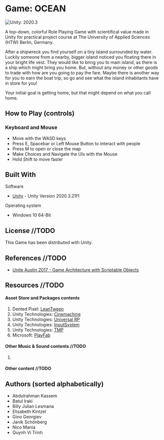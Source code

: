 # Game: OCEAN

![Unity: 2020.3](https://img.shields.io/badge/unity-2020.3-yellow)

A top-down, colorful Role Playing Game with scientifical value made in Unity for
practical project course at The University of Applied Sciences (HTW) Berlin, Germany.

After a shipwreck you find yourself on a tiny island surrounded by water. Luckily
someone from a nearby, bigger island noticed you floating there in your bright
life vest. They would like to bring you to main island, as there is a ship
which might bring you home. But, without any money or other goods to trade with
how are you going to pay the fare. Maybe there is another way for you to earn
the boat trip, so go and see what the island inhabitants have in store for you!

Your initial goal is getting home, but that might depend on what you call home.


## How to Play (controls)
### Keyboard and Mouse
* Move with the WASD keys
* Press E, Spacebar or Left Mouse Button to interact with people
* Press M to open or close the map
* Make Choices and Navigate the UIs with the Mouse
* Hold Shift to move faster

## Built With
Software
* [Unity](https://unity3d.com/unity/whats-new/2020.3.21) -    Unity Version 2020.3.21f1

Operating system
* Windows 10 64-Bit

## License //TODO
This Game has been distributed with Unity.

## References //TODO
* [Unite Austin 2017 - Game Architecture with Scriptable Objects](https://www.youtube.com/watch?v=raQ3iHhE_Kk)


## Resources //TODO
#### Asset Store and Packages contents
1. Dented Pixel: [LeanTween](https://assetstore.unity.com/packages/tools/animation/leantween-3595)
2. Unity Technologies: [Cinemachine](https://unity.com/unity/features/editor/art-and-design/cinemachine)
3. Unity Technologies: [Universal RP](https://docs.unity3d.com/Packages/com.unity.render-pipelines.universal@11.0/manual/)
4. Unity Technologies: [InputSystem](https://docs.unity3d.com/Packages/com.unity.inputsystem@1.0/manual/Interactions.html#default-interaction)
5. Unity Technologies: [TMP](https://docs.unity3d.com/Manual/com.unity.textmeshpro.html)
6. Microsoft: [PlayFab](https://github.com/PlayFab/UnitySDK)

#### Other Music & Sound contents //TODO
1.


#### Other content //TODO

## Authors (sorted alphabetically)
* Abdulrahman Kassem
* Batul Iraki
* Billy Julian Lesmana
* Elisabeth Kintzel
* Gino Georgiev
* Janik Schönberg
* Nico Mania
* Quynh Vi Trinh
